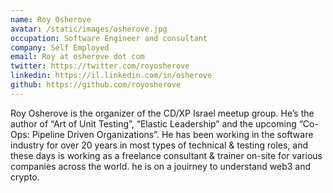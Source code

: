 ```yaml
---
name: Roy Osherove
avatar: /static/images/osherove.jpg
occupation: Software Engineer and consultant
company: Self Employed
email: Roy at osherove dot com
twitter: https://twitter.com/royosherove
linkedin: https://il.linkedin.com/in/osherove
github: https://github.com/royosherove
---
```


Roy Osherove is the organizer of the CD/XP Israel meetup group. He’s the author of “Art of Unit Testing”,  “Elastic Leadership” and the upcoming “Co-Ops: Pipeline Driven Organizations”.  He has been working in the software industry for over 20 years in most types of technical & testing roles, and these days is working as a freelance consultant & trainer on-site for various companies across the world. he is on a jouirney to understand web3 and crypto.
